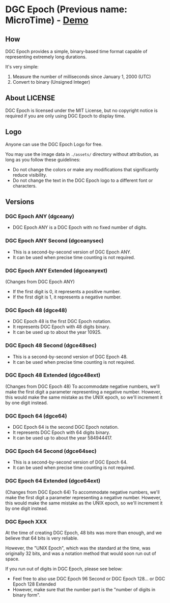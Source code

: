 # DGC Epoch (Previous name: MicroTime) - [Demo](https://diamondgotcat.github.io/DGC-Epoch/)

## How
DGC Epoch provides a simple, binary-based time format capable of representing extremely long durations.

It's very simple:
1. Measure the number of milliseconds since January 1, 2000 (UTC)
2. Convert to binary (Unsigned Integer)

## About LICENSE
DGC Epoch is licensed under the MIT License, but no copyright notice is required if you are only using DGC Epoch to display time.

## Logo
Anyone can use the DGC Epoch Logo for free.

You may use the image data in `./assets/` directory without attribution, as long as you follow these guidelines:
- Do not change the colors or make any modifications that significantly reduce visibility.
- Do not change the text in the DGC Epoch logo to a different font or characters.

## Versions

### DGC Epoch ANY (dgceany)
- DGC Epoch ANY is a DGC Epoch with no fixed number of digits.

### DGC Epoch ANY Second (dgceanysec)
- This is a second-by-second version of DGC Epoch ANY.
- It can be used when precise time counting is not required.

### DGC Epoch ANY Extended (dgceanyext)
(Changes from DGC Epoch ANY)
- If the first digit is 0, it represents a positive number.
- If the first digit is 1, it represents a negative number.

### DGC Epoch 48 (dgce48)
- DGC Epoch 48 is the first DGC Epoch notation.
- It represents DGC Epoch with 48 digits binary.
- It can be used up to about the year 10925.

### DGC Epoch 48 Second (dgce48sec)
- This is a second-by-second version of DGC Epoch 48.
- It can be used when precise time counting is not required.

### DGC Epoch 48 Extended (dgce48ext)
(Changes from DGC Epoch 48)
To accommodate negative numbers, we'll make the first digit a parameter representing a negative number.
However, this would make the same mistake as the UNIX epoch, so we'll increment it by one digit instead.

### DGC Epoch 64 (dgce64)
- DGC Epoch 64 is the second DGC Epoch notation.
- It represents DGC Epoch with 64 digits binary.
- It can be used up to about the year 584944417.

### DGC Epoch 64 Second (dgce64sec)
- This is a second-by-second version of DGC Epoch 64.
- It can be used when precise time counting is not required.

### DGC Epoch 64 Extended (dgce64ext)
(Changes from DGC Epoch 64)
To accommodate negative numbers, we'll make the first digit a parameter representing a negative number.
However, this would make the same mistake as the UNIX epoch, so we'll increment it by one digit instead.

### DGC Epoch XXX
At the time of creating DGC Epoch, 48 bits was more than enough, and we believe that 64 bits is very reliable.

However, the "UNIX Epoch", which was the standard at the time, was originally 32 bits, and was a notation method that would soon run out of space.

If you run out of digits in DGC Epoch, please see below:
- Feel free to also use DGC Epoch 96 Second or DGC Epoch 128... or DGC Epoch 128 Extended
- However, make sure that the number part is the "number of digits in binary form".

